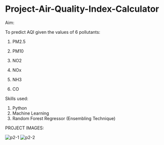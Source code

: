# Project-Air-Quality-Index-Calculator

Aim:

To predict AQI given the values of 6 pollutants:

1. PM2.5

2. PM10

3. NO2

4. NOx

5. NH3

6. CO

Skills used:

1. Python
2. Machine Learning
3. Random Forest Regressor (Ensembling Technique)

PROJECT IMAGES:

![p2-1](https://github.com/user-attachments/assets/ae273ca2-948b-488d-8de9-4c21060debcd)
![p2-2](https://github.com/user-attachments/assets/531c9e1d-3b74-4847-a138-4cdd951f0935)



